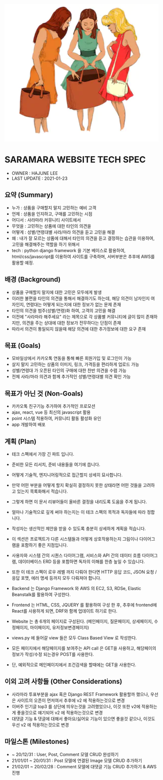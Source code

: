 ![alt text](https://github.com/hjlee0421/django_project_saramara/blob/master/django_project/saramara.PNG?raw=false)

# SARAMARA WEBSITE TECH SPEC

- OWNER : HAJUNE LEE
- LAST UPDATE : 2021-01-23

## 요약 (Summary)

- 누가 : 상품을 구매할지 말지 고민하는 예비 고객
- 언제 : 상품을 인지하고, 구매를 고민하는 시점
- 어디서 : 사라마라 커뮤니티 사이트에서
- 무엇을 : 고민하는 상품에 대한 타인의 의견을
- 어떻게 : 성별/연령대별 사라/마라 의견을 듣고 고민을 해결
- 왜 : 내가 잘 모르는 상품에 대해서 타인의 의견을 듣고 결정하는 습관을 이용하여, 고민을 해결해주는 역할을 하기 위해서
- tech : python django framework 을 기본 베이스로 활용하여, html/css/javascript를 이용하여 사이트를 구축하며, 서버부분은 추후에 AWS를 활용할 예정.

## 배경 (Background)

- 상품을 구매할지 말지에 대한 고민은 모두에게 발생
- 이러한 불편을 타인의 의견을 통해서 해결하기도 하는데, 해당 의견이 남자인지 여자인지, 연령대는 어떻게 되는지에 대한 정보가 없는 문제 존재
- 타인의 의견을 범주(성별/연령)화 하여, 고객의 고민을 해결
- 이전에 "사라마라 해주세요" 라는 제목으로 각 상품별 커뮤니티에 글이 많이 존재하지만, 의견을 주는 상대에 대한 정보가 전무하다는 단점이 존재
- 따라서 의견이 통일되지 않을때 해당 의견에 대한 추가정보에 대한 요구 존재

## 목표 (Goals)

- 모바일상에서 카카오톡 연동을 통해 빠른 회원가입 및 로그인이 가능
- 살지 말지 고민하는 상품의 이미지, 링크, 가격등을 편리하게 업로드 가능
- 성별/연령대 가 오픈된 타인의 구매에 대한 찬반 의견을 수렴 가능
- 전체 사라/마라 의견과 함께 추가적인 성별/연령대별 의견 확인 가능

## 목표가 아닌 것 (Non-Goals)

- 카카오톡 친구기능 추가하여 추가적인 프로모션
- ajax, react, vue 등 최신의 javascript 활용
- point 시스템 적용하여, 커뮤니티 활동 활성화 유인
- app 개발하여 배포

## 계획 (Plan)

- 테크 스펙에서 가장 긴 파트 입니다.
- 준비한 모든 리서치, 준비 내용들을 여기에 씁니다.
- 어떻게 기술적, 엔지니어링적으로 접근할지 상세히 묘사합니다.
- 만약 어떤 부분을 어떻게 할지 확실히 결정하지 못한 상태라면 어떤 것들을 고려하고 있는지 목록화해서 적습니다.
- 그렇게 하면 이 문서 리뷰어들이 올바른 결정을 내리도록 도움을 주게 됩니다.
- 얼마나 기술적으로 깊게 써야 하는지는 이 테크 스펙의 목적과 독자들에 따라 정합니다.
- 작성자는 생산적인 제안을 받을 수 있도록 충분히 상세하게 계획을 적습니다.
- 이 섹션은 프로젝트가 다른 시스템들과 어떻게 상호작용하는지 그림이나 다이어그램을 포함하기 좋은 지점입니다.
- 사용자와 시스템 간의 시퀀스 다이어그램, 서비스와 API 간의 데이터 흐름 다이어그램, 데이터베이스 ERD 등을 포함하면 독자의 이해를 한층 높일 수 있습니다.
- 또한 이 테크 스펙이 로우 레벨 까지 다뤄야 한다면 HTTP 응답 코드, JSON 요청 / 응답 포맷, 에러 명세 등까지 모두 다뤄져야 합니다.

- Backend 는 Django Framework 와 AWS 의 EC2, S3, RDSe, Elastic Beanstalk를 활용하여 구성한다.
- Frontend 는 HTML, CSS, JQUERY 를 활용하여 구성 한 후, 추후에 frontend에 React를 사용하게 되면, DRF와 함께 업데이트 하기로 한다.
- Website 는 총 6개의 페이지로 구성된다. (메인페이지, 질문페이지, 상세페이지, 수정페이지, 마이페이지, 유저정보변경페이지)
- views.py 에 들어갈 view 들은 모두 Class Based View 로 작성한다.
- 모든 페이지에서 해당페이지를 보여주는 API call 은 GET을 사용하고, 해당페이의 정보가 작성/수정 되는경우 POST를 사용한다.
- 단, 예외적으로 메인페이지에서 조건검색을 할때에는 GET을 사용한다.

## 이외 고려 사항들 (Other Considerations)

- 사라마라 투표부분을 ajax 혹은 Django REST Framework 활용할까 했으나, 우선은 사이트의 오픈이 먼저여서 추후에 v2 에 적용하는것으로 변경
- 이버주 인기글 top3 를 상단에 띄우는것을 고려했었으나, 이것 또한 v2에 적용하는게 좋을것으로 얘기되어 v2 에 적용하는것으로 변경
- 대댓글 기능 & 댓글에 대해서 좋아요/싫어요 기능이 있으면 좋을것 같으나, 이것도 우선 v2 에 적용하는것으로 변경

## 마일스톤 (Milestones)

- ~ 20/12/31 : User, Post, Comment 모델 CRUD 완성하기
- 21/01/01 ~ 20/01/31 : Post 모델에 연결된 Image 모델 CRUD 추가하기
- 21/02/01 ~ 20/02/28 : Comment 모델에 대댓글 기능 CRUD 추가하기 & AWS 진행
